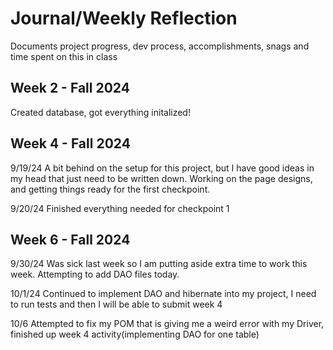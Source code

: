# Journal/Weekly Reflection
Documents project progress, dev process, accomplishments, snags and time spent on this in class

## Week 2 - Fall 2024
Created database, got everything initalized!

## Week 4 - Fall 2024
9/19/24 A bit behind on the setup for this project, but I have good ideas in my head that just need to be written down. Working on the page designs, and 
getting things ready for the first checkpoint.

9/20/24 Finished everything needed for checkpoint 1

## Week 6 - Fall 2024
9/30/24 Was sick last week so I am putting aside extra time to work this week. Attempting to add DAO files today. 

10/1/24 Continued to implement DAO and hibernate into my project, I need to run tests and then I will be able to submit week 4

10/6 Attempted to fix my POM that is giving me a weird error with my Driver, finished up week 4 activity(implementing DAO for one table)
